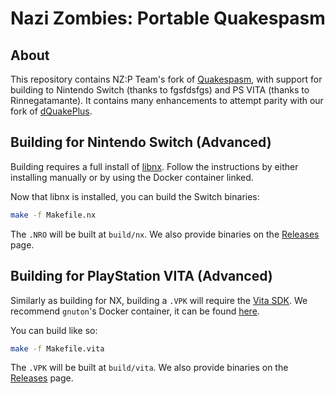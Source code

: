 # Nazi Zombies: Portable Quakespasm

## About
This repository contains NZ:P Team's fork of [Quakespasm](https://sourceforge.net/projects/quakespasm/), with support for building to Nintendo Switch (thanks to fgsfdsfgs) and PS VITA (thanks to Rinnegatamante). It contains many enhancements to attempt parity with our fork of [dQuakePlus](https://github.com/nzp-developers/dquakeplus).

## Building for Nintendo Switch (Advanced)
Building requires a full install of [libnx](https://switchbrew.org/wiki/Setting_up_Development_Environment). Follow the instructions by either installing manually or by using the Docker container linked.

Now that libnx is installed, you can build the Switch binaries:
```bash
make -f Makefile.nx
```

The `.NRO` will be built at `build/nx`. We also provide binaries on the [Releases](https://github.com/nzp-developers/quakespasm/releases/tag/bleeding-edge) page.

## Building for PlayStation VITA (Advanced)
Similarly as building for NX, building a `.VPK` will require the [Vita SDK](https://vitasdk.org/). We recommend `gnuton`'s Docker container, it can be found [here](https://hub.docker.com/r/gnuton/vitasdk-docker).

You can build like so:
```bash
make -f Makefile.vita
```

The `.VPK` will be built at `build/vita`. We also provide binaries on the [Releases](https://github.com/nzp-developers/quakespasm/releases/tag/bleeding-edge) page.